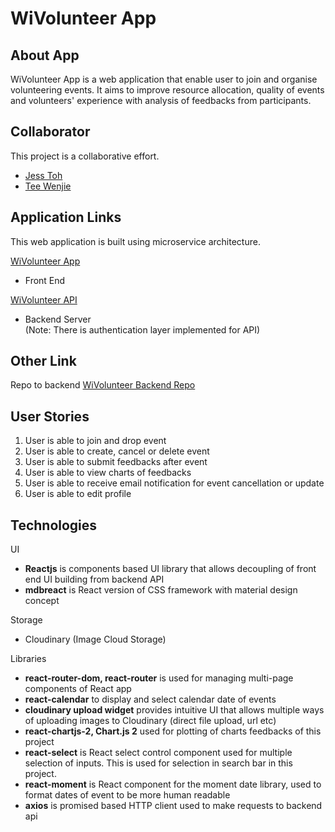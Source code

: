# WiVolunteer App
## About App
WiVolunteer App is a web application that enable user to join and organise volunteering events. It aims to improve resource allocation, quality of events and volunteers' experience with analysis of feedbacks from participants.

## Collaborator
This project is a collaborative effort.
- [Jess Toh](https://github.com/jesstoh)
- [Tee Wenjie](https://github.com/wenjietee)

## Application Links

This web application is built using microservice architecture. 

[WiVolunteer App](https://wivolunteer.herokuapp.com)
- Front End

[WiVolunteer API](https://wivolunteer-api.herokuapp.com)
- Backend Server <br>
(Note: There is authentication layer implemented for API)

## Other Link

Repo to backend [WiVolunteer Backend Repo](https://github.com/wenjietee/wivolunteer-api/tree/master)

## User Stories
1. User is able to join and drop event
2. User is able to create, cancel or delete event
3. User is able to submit feedbacks after event
4. User is able to view charts of feedbacks
5. User is able to receive email notification for event cancellation or update
6. User is able to edit profile


## Technologies

UI
- **Reactjs** is components based UI library that allows decoupling of front end UI building from backend API
- **mdbreact** is React version of CSS framework with material design concept

Storage
- Cloudinary (Image Cloud Storage)

Libraries
- **react-router-dom, react-router** is used for managing multi-page components of React app
- **react-calendar** to display and select calendar date of events
- **cloudinary upload widget** provides intuitive UI that allows multiple ways of uploading images to Cloudinary (direct file upload, url etc) 
- **react-chartjs-2, Chart.js 2** used for plotting of charts feedbacks of this project
- **react-select** is React select control component used for multiple selection of inputs. This is used for selection in search bar in this project. 
- **react-moment** is React component for the moment date library, used to format dates of event to be more human readable 
- **axios** is promised based HTTP client used to make requests to backend api
